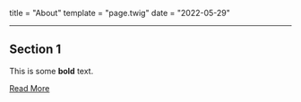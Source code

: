 title = "About"
template = "page.twig"
date = "2022-05-29"

---

## Section 1

This is some **bold** text.

[Read More](https://example.com/more)